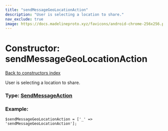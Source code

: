 ```yaml
---
title: "sendMessageGeoLocationAction"
description: "User is selecting a location to share."
nav_exclude: true
image: https://docs.madelineproto.xyz/favicons/android-chrome-256x256.png
---
```

# Constructor: sendMessageGeoLocationAction  
[Back to constructors index](/API_docs/constructors/index.html)



User is selecting a location to share.




### Type: [SendMessageAction](/API_docs/types/SendMessageAction.html)


### Example:

```
$sendMessageGeoLocationAction = ['_' => 'sendMessageGeoLocationAction'];
```  
